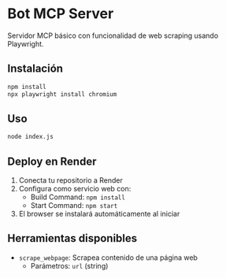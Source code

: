 # Bot MCP Server

Servidor MCP básico con funcionalidad de web scraping usando Playwright.

## Instalación

```bash
npm install
npx playwright install chromium
```

## Uso

```bash
node index.js
```

## Deploy en Render

1. Conecta tu repositorio a Render
2. Configura como servicio web con:
   - Build Command: `npm install`
   - Start Command: `npm start`
3. El browser se instalará automáticamente al iniciar

## Herramientas disponibles

- `scrape_webpage`: Scrapea contenido de una página web
  - Parámetros: `url` (string) 